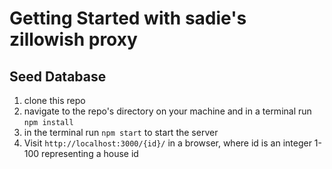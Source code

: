 # Getting Started with sadie's zillowish proxy

## Seed Database
1. clone this repo
2. navigate to the repo's directory on your machine and in a terminal run `npm install`
3. in the terminal run `npm start` to start the server
4. Visit `http://localhost:3000/{id}/` in a browser, where id is an integer 1-100 representing a house id